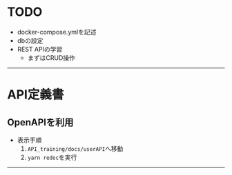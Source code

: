 # TODO
- docker-compose.ymlを記述
- dbの設定 
- REST APIの学習
  - まずはCRUD操作
---

# API定義書
## OpenAPIを利用
- 表示手順
  1. `API_training/docs/userAPI`へ移動
  2. `yarn redoc`を実行
---
